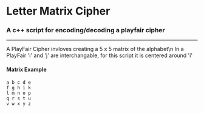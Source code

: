 # Letter Matrix Cipher
### A c++ script for encoding/decoding a playfair cipher

----

A PlayFair Cipher invloves creating a 5 x 5 matrix of the alphabet\n
In a PlayFair 'i' and 'j' are interchangable, for this script it is centered around 'i'

#### Matrix Example

```shell
a b c d e
f g h i k
l m n o p
q r s t u
v w x y z
```
